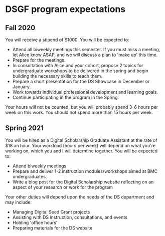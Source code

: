 # DSGF program expectations

## Fall 2020
You will receive a stipend of $1000. You will be expected to:
- Attend all biweekly meetings this semester. If you must miss a meeting, let Alice know ASAP, and we will discuss a plan to 'make up' this time.
- Prepare for the meetings.
- In consultation with Alice and your cohort, propose 2 topics for undergraduate workshops to be delivered in the spring and begin building the necessary skills to teach them.
- Prepare a short presentation for the DS Showcase in December or January.
- Work towards individual professional development and learning goals.
- Continue participating in the program in the Spring.

Your hours will not be counted, but you will probably spend 3-6 hours per week on this work. You should not spend more than 15 hours per week.

## Spring 2021
You will be hired as a Digital Scholarship Graduate Assistant at the rate of $18 an hour. Your workload (hours per week) will depend on what you're working on, which you and I will determine together. You will be expected to:
- Attend biweekly meetings
- Prepare and deliver 1-2 instruction modules/workshops aimed at BMC undergraduates
- Write a blog post for the Digital Scholarship website reflecting on an aspect of your research or work for the program

Your other duties will depend upon the needs of the DS department and may include:
- Managing Digital Seed Grant projects
- Assisting with DS instruction, consultations, and events
- Holding 'office hours'
- Preparing materials for the DS website  
